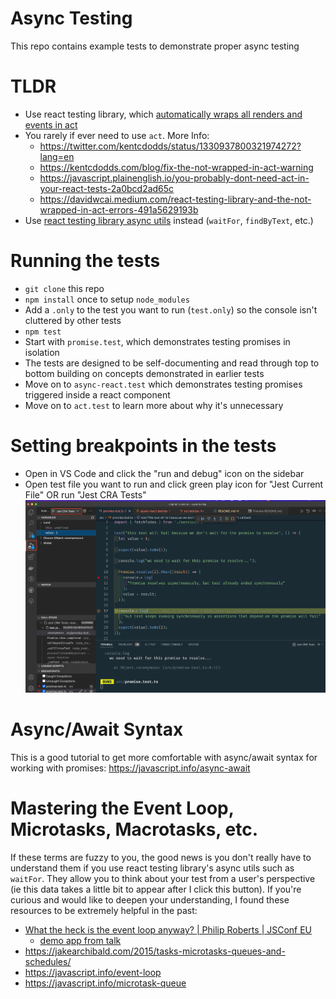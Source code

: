 # Async Testing

This repo contains example tests to demonstrate proper async testing

# TLDR

- Use react testing library, which [automatically wraps all renders and events in act](https://testing-library.com/docs/preact-testing-library/api/#act)
- You rarely if ever need to use `act`. More Info:
  - https://twitter.com/kentcdodds/status/1330937800321974272?lang=en
  - https://kentcdodds.com/blog/fix-the-not-wrapped-in-act-warning
  - https://javascript.plainenglish.io/you-probably-dont-need-act-in-your-react-tests-2a0bcd2ad65c
  - https://davidwcai.medium.com/react-testing-library-and-the-not-wrapped-in-act-errors-491a5629193b
- Use [react testing library async utils](https://testing-library.com/docs/dom-testing-library/api-async/) instead (`waitFor`, `findByText`, etc.)

# Running the tests

- `git clone` this repo
- `npm install` once to setup `node_modules`
- Add a `.only` to the test you want to run (`test.only`) so the console isn't cluttered by other tests
- `npm test`
- Start with `promise.test`, which demonstrates testing promises in isolation
- The tests are designed to be self-documenting and read through top to bottom building on concepts demonstrated in earlier tests
- Move on to `async-react.test` which demonstrates testing promises triggered inside a react component
- Move on to `act.test` to learn more about why it's unnecessary

# Setting breakpoints in the tests

- Open in VS Code and click the "run and debug" icon on the sidebar
- Open test file you want to run and click green play icon for "Jest Current File" OR run "Jest CRA Tests"
  ![Debugging tests](debug-tests.png)

# Async/Await Syntax

This is a good tutorial to get more comfortable with async/await syntax for working with promises:
https://javascript.info/async-await

# Mastering the Event Loop, Microtasks, Macrotasks, etc.

If these terms are fuzzy to you, the good news is you don't really have to understand them if you use react testing library's async utils such as `waitFor`. They allow you to think about your test from a user's perspective (ie this data takes a little bit to appear after I click this button). If you're curious and would like to deepen your understanding, I found these resources to be extremely helpful in the past:

- [What the heck is the event loop anyway? | Philip Roberts | JSConf EU](https://www.youtube.com/watch?v=8aGhZQkoFbQ&t=1s&ab_channel=JSConf)
  - [demo app from talk](http://latentflip.com/loupe/?code=JC5vbignYnV0dG9uJywgJ2NsaWNrJywgZnVuY3Rpb24gb25DbGljaygpIHsKICAgIHNldFRpbWVvdXQoZnVuY3Rpb24gdGltZXIoKSB7CiAgICAgICAgY29uc29sZS5sb2coJ1lvdSBjbGlja2VkIHRoZSBidXR0b24hJyk7ICAgIAogICAgfSwgMjAwMCk7Cn0pOwoKY29uc29sZS5sb2coIkhpISIpOwoKc2V0VGltZW91dChmdW5jdGlvbiB0aW1lb3V0KCkgewogICAgY29uc29sZS5sb2coIkNsaWNrIHRoZSBidXR0b24hIik7Cn0sIDUwMDApOwoKY29uc29sZS5sb2coIldlbGNvbWUgdG8gbG91cGUuIik7!!!PGJ1dHRvbj5DbGljayBtZSE8L2J1dHRvbj4%3D)
- https://jakearchibald.com/2015/tasks-microtasks-queues-and-schedules/
- https://javascript.info/event-loop
- https://javascript.info/microtask-queue
